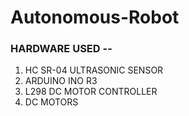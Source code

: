 # Autonomous-Robot

### HARDWARE USED -- 
1) HC SR-04 ULTRASONIC SENSOR
2) ARDUINO INO R3
3) L298 DC MOTOR CONTROLLER 
4) DC MOTORS
